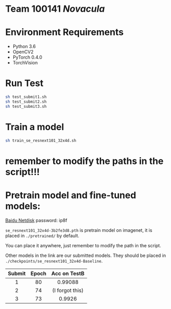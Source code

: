 # Team 100141 *Novacula*

# Environment Requirements
- Python 3.6
- OpenCV2
- PyTorch 0.4.0
- TorchVision

# Run Test
```bash
sh test_submit1.sh
sh test_submit2.sh
sh test_submit3.sh
```

# Train a model 
```bash
sh train_se_resnext101_32x4d.sh
```

# remember to modify the paths in the script!!!

# Pretrain model and fine-tuned models:

[Baidu Netdisk](https://pan.baidu.com/s/1eopgneA7J7ESOEgnc2yF6A) password: ip8f

`se_resnext101_32x4d-3b2fe3d8.pth` is pretrain model on imagenet, it is placed in `./pretrained/` by default.

You can place it anywhere, just remember to modify the path in the script.

Other models in the link are our submitted models. They should be placed in `./checkpoints/se_resnext101_32x4d-Baseline`.

| Submit | Epoch | Acc on TestB |
| :-: | :-: | :-: |
| 1 | 80 | 0.99088 |
| 2 | 74 |  (I forgot this)|
| 3 | 73 | 0.9926 |
